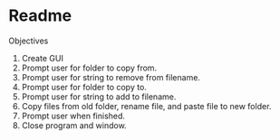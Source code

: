 # Readme

Objectives
1. Create GUI
2. Prompt user for folder to copy from.
3. Prompt user for string to remove from filename.
4. Prompt user for folder to copy to.
5. Prompt user for string to add to filename.
6. Copy files from old folder, rename file, and paste file to new folder.
7. Prompt user when finished.
8. Close program and window.
